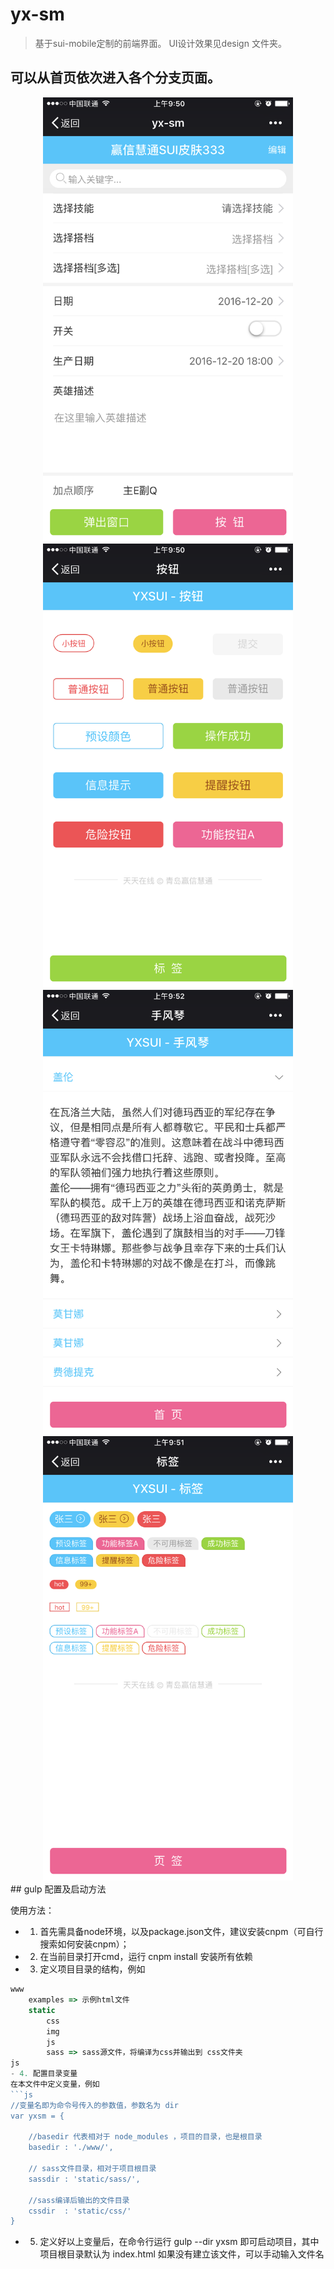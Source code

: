# yx-sm

> 基于sui-mobile定制的前端界面。 UI设计效果见design 文件夹。

## 可以从首页依次进入各个分支页面。

<div style="text-align:center">

<img src="design/index.png" width="400" />

<img src="design/button.png" width="400" />

<img src="design/accordion.png" width="400" />

<img src="design/label.png" width="400" />

</div>
## gulp 配置及启动方法

使用方法：

- 1. 首先需具备node环境，以及package.json文件，建议安装cnpm（可自行搜索如何安装cnpm）；
- 2. 在当前目录打开cmd，运行 cnpm install 安装所有依赖
- 3. 定义项目目录的结构，例如
```js
www
    examples => 示例html文件
    static
        css
        img
        js
        sass => sass源文件，将编译为css并输出到 css文件夹
js
- 4. 配置目录变量
在本文件中定义变量，例如
```js
//变量名即为命令号传入的参数值，参数名为 dir
var yxsm = {

    //basedir 代表相对于 node_modules ，项目的目录，也是根目录
    basedir : './www/', 

    // sass文件目录，相对于项目根目录
    sassdir : 'static/sass/',

    //sass编译后输出的文件目录
    cssdir  : 'static/css/'
}
```
- 5. 定义好以上变量后，在命令行运行
gulp --dir yxsm
即可启动项目，其中项目根目录默认为 index.html  如果没有建立该文件，可以手动输入文件名

